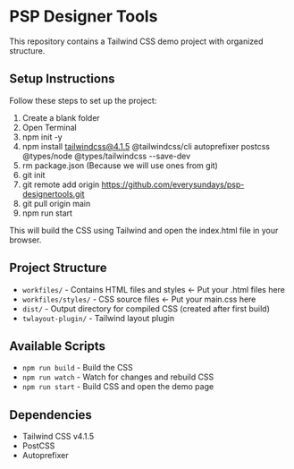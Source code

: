 # PSP Designer Tools

This repository contains a Tailwind CSS demo project with organized structure.

## Setup Instructions

Follow these steps to set up the project:

1. Create a blank folder
2. Open Terminal
3. npm init -y
4. npm install tailwindcss@4.1.5 @tailwindcss/cli autoprefixer postcss @types/node @types/tailwindcss --save-dev
5. rm package.json
   (Because we will use ones from git)
6. git init
7. git remote add origin https://github.com/everysundays/psp-designertools.git
8. git pull origin main
9. npm run start

This will build the CSS using Tailwind and open the index.html file in your browser.

## Project Structure

- `workfiles/` - Contains HTML files and styles <- Put your .html files here
- `workfiles/styles/` - CSS source files <- Put your main.css here
- `dist/` - Output directory for compiled CSS (created after first build)
- `twlayout-plugin/` - Tailwind layout plugin


## Available Scripts

- `npm run build` - Build the CSS
- `npm run watch` - Watch for changes and rebuild CSS
- `npm run start` - Build CSS and open the demo page


## Dependencies

- Tailwind CSS v4.1.5
- PostCSS
- Autoprefixer
